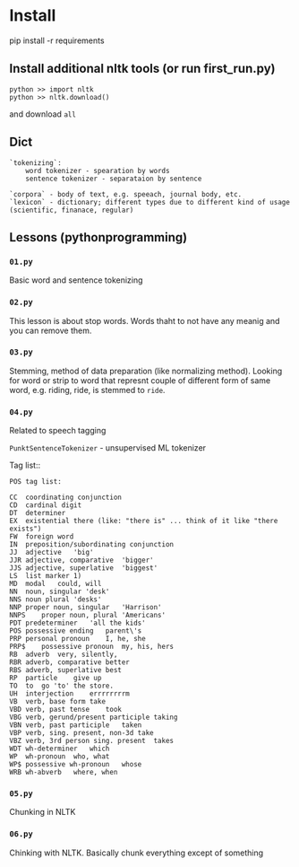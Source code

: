 # Install

pip install -r requirements

## Install additional nltk tools (or run first_run.py)
    
    python >> import nltk
    python >> nltk.download()
    
and download ``all``



## Dict

    `tokenizing`:
        word tokenizer - spearation by words 
        sentence tokenizer - separataion by sentence
        
    `corpora` - body of text, e.g. speeach, journal body, etc.
    `lexicon` - dictionary; different types due to different kind of usage (scientific, finanace, regular)
    
    
## Lessons (pythonprogramming)

### `01.py`

Basic word and sentence tokenizing

### `02.py`

This lesson is about stop words. Words thaht to not have any meanig and you can remove them.

### `03.py`

Stemming, method of data preparation (like normalizing method). Looking for word or strip to word that represnt 
couple of different form of same word, e.g. riding, ride, is stemmed to `ride`.

### `04.py`

Related to speech tagging

`PunktSentenceTokenizer` - unsupervised ML tokenizer

Tag list::
    
    POS tag list:
    
    CC	coordinating conjunction
    CD	cardinal digit
    DT	determiner
    EX	existential there (like: "there is" ... think of it like "there exists")
    FW	foreign word
    IN	preposition/subordinating conjunction
    JJ	adjective	'big'
    JJR	adjective, comparative	'bigger'
    JJS	adjective, superlative	'biggest'
    LS	list marker	1)
    MD	modal	could, will
    NN	noun, singular 'desk'
    NNS	noun plural	'desks'
    NNP	proper noun, singular	'Harrison'
    NNPS	proper noun, plural	'Americans'
    PDT	predeterminer	'all the kids'
    POS	possessive ending	parent\'s
    PRP	personal pronoun	I, he, she
    PRP$	possessive pronoun	my, his, hers
    RB	adverb	very, silently,
    RBR	adverb, comparative	better
    RBS	adverb, superlative	best
    RP	particle	give up
    TO	to	go 'to' the store.
    UH	interjection	errrrrrrrm
    VB	verb, base form	take
    VBD	verb, past tense	took
    VBG	verb, gerund/present participle	taking
    VBN	verb, past participle	taken
    VBP	verb, sing. present, non-3d	take
    VBZ	verb, 3rd person sing. present	takes
    WDT	wh-determiner	which
    WP	wh-pronoun	who, what
    WP$	possessive wh-pronoun	whose
    WRB	wh-abverb	where, when

### `05.py`

Chunking in NLTK

### `06.py`

Chinking with NLTK. Basically chunk everything except of something




